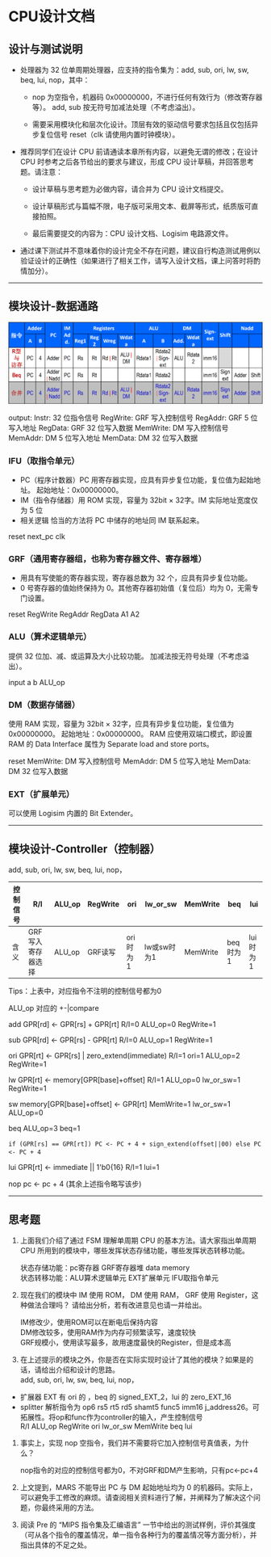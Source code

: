 # CPU设计文档

## 设计与测试说明

+ 处理器为 32 位单周期处理器，应支持的指令集为：add, sub, ori, lw, sw, beq, lui, nop，其中：
  + nop 为空指令，机器码 0x00000000，不进行任何有效行为（修改寄存器等）。
add, sub 按无符号加减法处理（不考虑溢出）。

  + 需要采用模块化和层次化设计。顶层有效的驱动信号要求包括且仅包括异步复位信号 reset（clk 请使用内置时钟模块）。
  
+ 推荐同学们在设计 CPU 前请通读本章所有内容，以避免无谓的修改；在设计 CPU 时参考之后各节给出的要求与建议，形成 CPU 设计草稿，并回答思考题。请注意： 
    + 设计草稿与思考题为必做内容，请合并为 CPU 设计文档提交。   

    + 设计草稿形式与篇幅不限，电子版可采用文本、截屏等形式，纸质版可直接拍照。

    + 最后需要提交的内容为：CPU 设计文档、Logisim 电路源文件。  

+ 通过课下测试并不意味着你的设计完全不存在问题，建议自行构造测试用例以验证设计的正确性（如果进行了相关工作，请写入设计文档，课上问答时将酌情加分）。

---
## 模块设计-数据通路

![图 3](image/47bd5d7501a9dacc851b28e26e2dfeefe8848b59e4a472eb107a0893c39a79ed.png)  

output: Instr: 32 位指令信号
        RegWrite: GRF 写入控制信号
        RegAddr: GRF 5 位写入地址
        RegData: GRF 32 位写入数据
        MemWrite: DM 写入控制信号
        MemAddr: DM 5 位写入地址
        MemData: DM 32 位写入数据

### IFU（取指令单元）

+ PC（程序计数器）PC 用寄存器实现，应具有异步复位功能，复位值为起始地址。 
起始地址：0x00000000。
+ IM（指令存储器）用 ROM 实现，容量为 32bit × 32字。IM 实际地址宽度仅为 5 位
+ 相关逻辑 恰当的方法将 PC 中储存的地址同 IM 联系起来。

reset next_pc clk

### GRF（通用寄存器组，也称为寄存器文件、寄存器堆） 

+ 用具有写使能的寄存器实现，寄存器总数为 32 个，应具有异步复位功能。
+ 0 号寄存器的值始终保持为 0。其他寄存器初始值（复位后）均为 0，无需专门设置。

reset RegWrite RegAddr RegData A1 A2

### ALU（算术逻辑单元） 

提供 32 位加、减、或运算及大小比较功能。
加减法按无符号处理（不考虑溢出）。

input
a b ALU_op

### DM（数据存储器）

使用 RAM 实现，容量为 32bit × 32字，应具有异步复位功能，复位值为 0x00000000。
起始地址：0x00000000。
RAM 应使用双端口模式，即设置 RAM 的 Data Interface 属性为 Separate load and store ports。

reset
MemWrite: DM 写入控制信号
MemAddr: DM 5 位写入地址
MemData: DM 32 位写入数据

### EXT（扩展单元）

可以使用 Logisim 内置的 Bit Extender。

---

## 模块设计-Controller（控制器）

add, sub, ori, lw, sw, beq, lui, nop，

| 控制信号 | R/I               | ALU_op | RegWrite | ori      | lw_or_sw    | MemWrite | beq      | lui      |
| -------- | ----------------- | ------ | -------- | -------- | ----------- | -------- | -------- | -------- |
| 含义     | GRF写入寄存器选择 | ALU_op | GRF读写  | ori时为1 | lw或sw时为1 | MemWrite | beq时为1 | lui时为1 |
Tips：上表中，对应指令不注明的控制信号都为0

                                                      
ALU_op 对应的 +-|compare

add GPR[rd] <- GPR[rs] + GPR[rt] R/I=0 ALU_op=0 RegWrite=1 

sub GPR[rd] <- GPR[rs] - GPR[rt] R/I=0 ALU_op=1 RegWrite=1 

ori GPR[rt] <- GPR[rs] | zero_extend(immediate) R/I=1 ori=1 ALU_op=2 RegWrite=1 

lw  GPR[rt] <- memory[GPR[base]+offset] R/I=1 ALU_op=0 lw_or_sw=1 RegWrite=1

sw  memory[GPR[base]+offset] <- GPR[rt] MemWrite=1 lw_or_sw=1 ALU_op=0

beq ALU_op=3 beq=1 
``` 
if (GPR[rs] == GPR[rt]) PC <- PC + 4 + sign_extend(offset||00) else PC <- PC + 4
```

lui GPR[rt] <- immediate || 1'b0{16} R/I=1 lui=1

nop pc <- pc + 4 (其余上述指令略写该步)

<!--
 | 指令                    | pc   | rd         | rs         | rt         | alu |     |
 | ----------------------- | ---- | ---------- | ---------- | ---------- | --- | --- |
 | R类型 add sub nop       | pc+4 | ins[11-15] | ins[16-20] | ins[21-25] |     |     |
 | I类型 ori lw sw beq lui |      |            |            |            |     |     |
 | J类型                   |      |            |            |            |     |     |
-->

---

## 思考题
1. 上面我们介绍了通过 FSM 理解单周期 CPU 的基本方法。请大家指出单周期 CPU 所用到的模块中，哪些发挥状态存储功能，哪些发挥状态转移功能。
   
    状态存储功能：pc寄存器 GRF寄存器堆 data memory  
    状态转移功能：ALU算术逻辑单元 EXT扩展单元 IFU取指令单元 

2. 现在我们的模块中 IM 使用 ROM， DM 使用 RAM， GRF 使用 Register，这种做法合理吗？ 请给出分析，若有改进意见也请一并给出。
   
   IM修改少，使用ROM可以在断电后保持内容  
   DM修改较多，使用RAM作为内存可频繁读写，速度较快  
   GRF规模小，使用读写最多，故用速度最快的Register，但是成本高  

3. 在上述提示的模块之外，你是否在实际实现时设计了其他的模块？如果是的话，请给出介绍和设计的思路。        
  add, sub, ori, lw, sw, beq, lui, nop，  
  + 扩展器 EXT 有 ori 的 ，beq 的 signed_EXT_2，lui 的 zero_EXT_16  
  + splitter 解析指令为 op6 rs5 rt5 rd5 shamt5 func5 imm16 j_address26。可拓展性。将op和func作为controller的输入，产生控制信号  
    R/I ALU_op RegWrite ori lw_or_sw MemWrite beq lui   
   
1. 事实上，实现 nop 空指令，我们并不需要将它加入控制信号真值表，为什么？
   
   nop指令的对应的控制信号都为0，不对GRF和DM产生影响，只有pc<-pc+4

2. 上文提到，MARS 不能导出 PC 与 DM 起始地址均为 0 的机器码。实际上，可以避免手工修改的麻烦。请查阅相关资料进行了解，并阐释为了解决这个问题，你最终采用的方法。

3. 阅读 Pre 的 “MIPS 指令集及汇编语言” 一节中给出的测试样例，评价其强度（可从各个指令的覆盖情况，单一指令各种行为的覆盖情况等方面分析），并指出具体的不足之处。